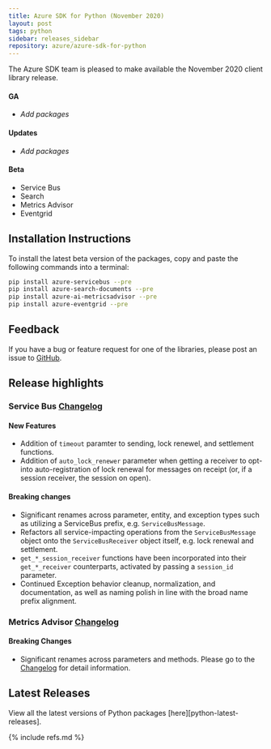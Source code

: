 ```yaml
---
title: Azure SDK for Python (November 2020)
layout: post
tags: python
sidebar: releases_sidebar
repository: azure/azure-sdk-for-python
---
```


The Azure SDK team is pleased to make available the November 2020 client library release.

#### GA

- _Add packages_

#### Updates

- _Add packages_

#### Beta

- Service Bus
- Search
- Metrics Advisor
- Eventgrid

## Installation Instructions

To install the latest beta version of the packages, copy and paste the following commands into a terminal:

```bash
pip install azure-servicebus --pre
pip install azure-search-documents --pre
pip install azure-ai-metricsadvisor --pre
pip install azure-eventgrid --pre
```

## Feedback

If you have a bug or feature request for one of the libraries, please post an issue to [GitHub](https://github.com/azure/azure-sdk-for-python/issues).

## Release highlights

### Service Bus [Changelog](https://github.com/Azure/azure-sdk-for-python/blob/master/sdk/servicebus/azure-servicebus/CHANGELOG.md)

#### New Features

* Addition of `timeout` paramter to sending, lock renewel, and settlement functions.
* Addition of `auto_lock_renewer` parameter when getting a receiver to opt-into auto-registration of lock renewal for messages on receipt (or, if a session receiver, the session on open).

#### Breaking changes

* Significant renames across parameter, entity, and exception types such as utilizing a ServiceBus prefix, e.g. `ServiceBusMessage`.
* Refactors all service-impacting operations from the `ServiceBusMessage` object onto the `ServiceBusReceiver` object itself, e.g. lock renewal and settlement.
* `get_*_session_receiver` functions have been incorporated into their `get_*_receiver` counterparts, activated by passing a `session_id` parameter.
* Continued Exception behavior cleanup, normalization, and documentation, as well as naming polish in line with the broad name prefix alignment.

### Metrics Advisor [Changelog](https://github.com/Azure/azure-sdk-for-python/blob/master/sdk/metricsadvisor/azure-ai-metricsadvisor/CHANGELOG.md)

#### Breaking Changes

- Significant renames across parameters and methods. Please go to the [Changelog](https://github.com/Azure/azure-sdk-for-python/blob/master/sdk/metricsadvisor/azure-ai-metricsadvisor/CHANGELOG.md) for detail information.

## Latest Releases

View all the latest versions of Python packages [here][python-latest-releases].

{% include refs.md %}
